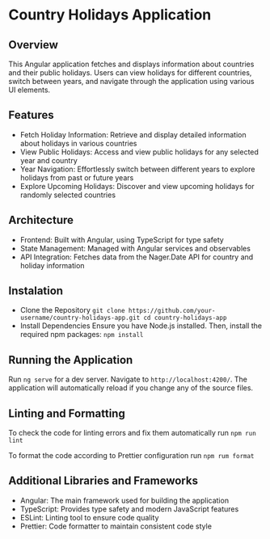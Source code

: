 # Country Holidays Application

## Overview

This Angular application fetches and displays information about countries and their public holidays. Users can view holidays for different countries, switch between years, and navigate through the application using various UI elements.

## Features

- Fetch Holiday Information: Retrieve and display detailed information about holidays in various countries
- View Public Holidays: Access and view public holidays for any selected year and country
- Year Navigation: Effortlessly switch between different years to explore holidays from past or future years
- Explore Upcoming Holidays: Discover and view upcoming holidays for randomly selected countries

## Architecture

- Frontend: Built with Angular, using TypeScript for type safety
- State Management: Managed with Angular services and observables
- API Integration: Fetches data from the Nager.Date API for country and holiday information

## Instalation

- Clone the Repository
`git clone https://github.com/your-username/country-holidays-app.git
cd country-holidays-app`
- Install Dependencies
Ensure you have Node.js installed. Then, install the required npm packages:
`npm install`

## Running the Application

Run `ng serve` for a dev server. Navigate to `http://localhost:4200/`. The application will automatically reload if you change any of the source files.

## Linting and Formatting

To check the code for linting errors and fix them automatically run `npm run lint`

To format the code according to Prettier configuration run `npm rum format`

## Additional Libraries and Frameworks

- Angular: The main framework used for building the application
- TypeScript: Provides type safety and modern JavaScript features
- ESLint: Linting tool to ensure code quality
- Prettier: Code formatter to maintain consistent code style


